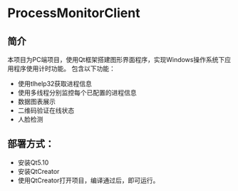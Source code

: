 # ProcessMonitorClient
## 简介
本项目为PC端项目，使用Qt框架搭建图形界面程序，实现Windows操作系统下应用程序使用计时功能。
包含以下功能：

 * 使用tlhelp32获取进程信息
 * 使用多线程分别监控每个已配置的进程信息
 * 数据图表展示
 * 二维码验证在线状态
 * 人脸检测
 



## 部署方式：
* 安装Qt5.10
* 安装QtCreator
* 使用QtCreator打开项目，编译通过后，即可运行。
